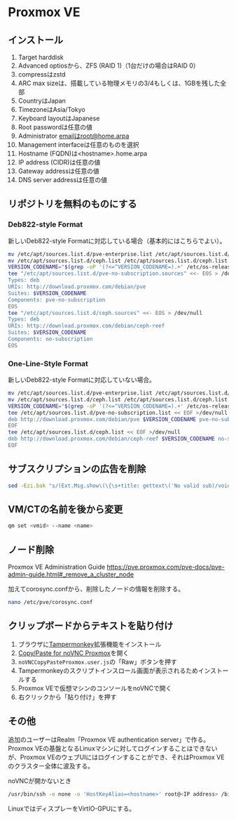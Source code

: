 # Proxmox VE
## インストール
1. Target harddisk
1. Advanced optiosから、ZFS (RAID 1)（1台だけの場合はRAID 0）
1. compressはzstd
1. ARC max sizeは、搭載している物理メモリの3/4もしくは、1GBを残した全部
1. CountryはJapan
1. TimezoneはAsia/Tokyo
1. Keyboard layoutはJapanese
1. Root passwordは任意の値
1. Administrator emailはroot@home.arpa
1. Management interfaceは任意のものを選択
1. Hostname (FQDN)は\<hostname\>.home.arpa
1. IP address (CIDR)は任意の値
1. Gateway addressは任意の値
1. DNS server addressは任意の値

## リポジトリを無料のものにする
### Deb822-style Format
新しいDeb822-style Formatに対応している場合（基本的にはこちらでよい）。
```sh
mv /etc/apt/sources.list.d/pve-enterprise.list /etc/apt/sources.list.d/pve-enterprise.list.bak &&
mv /etc/apt/sources.list.d/ceph.list /etc/apt/sources.list.d/ceph.list.bak &&
VERSION_CODENAME="$(grep -oP '(?<=^VERSION_CODENAME=).+' /etc/os-release | tr -d '\"')" &&
tee "/etc/apt/sources.list.d/pve-no-subscription.sources" <<- EOS > /dev/null &&
Types: deb
URIs: http://download.proxmox.com/debian/pve
Suites: $VERSION_CODENAME
Components: pve-no-subscription
EOS
tee "/etc/apt/sources.list.d/ceph.sources" <<- EOS > /dev/null
Types: deb
URIs: http://download.proxmox.com/debian/ceph-reef
Suites: $VERSION_CODENAME
Components: no-subscription
EOS
```

### One-Line-Style Format
新しいDeb822-style Formatに対応していない場合。
```sh
mv /etc/apt/sources.list.d/pve-enterprise.list /etc/apt/sources.list.d/pve-enterprise.list.bak &&
mv /etc/apt/sources.list.d/ceph.list /etc/apt/sources.list.d/ceph.list.bak &&
VERSION_CODENAME="$(grep -oP '(?<=^VERSION_CODENAME=).+' /etc/os-release | tr -d '\"')" &&
tee /etc/apt/sources.list.d/pve-no-subscription.list << EOF >/dev/null &&
deb http://download.proxmox.com/debian/pve $VERSION_CODENAME pve-no-subscription
EOF
tee /etc/apt/sources.list.d/ceph.list << EOF >/dev/null
deb http://download.proxmox.com/debian/ceph-reef $VERSION_CODENAME no-subscription
EOF
```

## サブスクリプションの広告を削除
```sh
sed -Ezi.bak "s/(Ext.Msg.show\(\{\s+title: gettext\('No valid sub)/void\(\{ \/\/\1/g" /usr/share/javascript/proxmox-widget-toolkit/proxmoxlib.js && systemctl restart pveproxy.service
```

## VM/CTの名前を後から変更
```sh
qm set <vmid> --name <name>
```

## ノード削除
Proxmox VE Administration Guide
https://pve.proxmox.com/pve-docs/pve-admin-guide.html#_remove_a_cluster_node

加えてcorosync.confから、削除したノードの情報を削除する。
```sh
nano /etc/pve/corosync.conf
```

## クリップボードからテキストを貼り付け
1. ブラウザに[Tampermonkey](https://www.tampermonkey.net/)拡張機能をインストール
1. [Copy/Paste for noVNC Proxmox](https://gist.github.com/amunchet/4cfaf0274f3d238946f9f8f94fa9ee02)を開く
1. `noVNCCopyPasteProxmox.user.js`の「Raw」ボタンを押す
1. Tampermonkeyのスクリプトインスロール画面が表示されるためインストールする
1. Proxmox VEで仮想マシンのコンソールをnoVNCで開く
1. 右クリックから「貼り付け」を押す

## その他
追加のユーザーはRealm「Proxmox VE authentication server」で作る。Proxmox VEの基盤となるLinuxマシンに対してログインすることはできないが、Proxmox VEのウェブUIにはログインすることができ、それはProxmox VEのクラスター全体に波及する。

noVNCが開かないとき
```sh
/usr/bin/ssh -e none -o 'HostKeyAlias=<hostname>' root@<IP address> /bin/true
```

LinuxではディスプレーをVirtIO-GPUにする。
